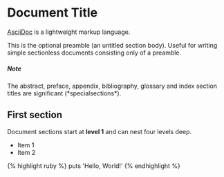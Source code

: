 # Document Title

[AsciiDoc](http://asciidoc.org) is a lightweight markup language.

This is the optional preamble (an untitled section body). Useful for
writing simple sectionless documents consisting only of a preamble.

<div class="note">
  <h5>Note</h5>
  <p>The abstract, preface, appendix, bibliography, glossary and index
  section titles are significant (*specialsections*).</p>
</div>

## First section

Document sections start at **level 1** and can nest four levels deep.

* Item 1
* Item 2

{% highlight ruby %}
puts 'Hello, World!'
{% endhighlight %}
